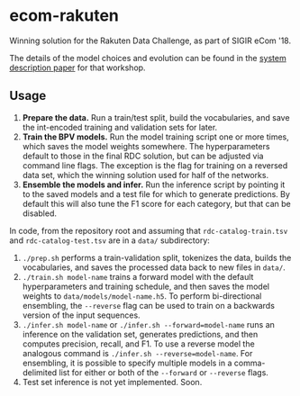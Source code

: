 # ecom-rakuten
Winning solution for the Rakuten Data Challenge, as part of SIGIR eCom '18.

The details of the model choices and evolution can be found in the [system description paper](https://sigir-ecom.github.io/ecom18DCPapers/ecom18DC_paper_9.pdf) for that workshop.

## Usage

1. **Prepare the data.** Run a train/test split, build the vocabularies, and save the int-encoded training and validation sets for later.
1. **Train the BPV models.** Run the model training script one or more times, which saves the model weights somewhere. The hyperparameters default to those in the final RDC solution, but can be adjusted via command line flags. The exception is the flag for training on a reversed data set, which the winning solution used for half of the networks.
1. **Ensemble the models and infer.** Run the inference script by pointing it to the saved models and a test file for which to generate predictions. By default this will also tune the F1 score for each category, but that can be disabled.

In code, from the repository root and assuming that `rdc-catalog-train.tsv` and `rdc-catalog-test.tsv` are in a `data/` subdirectory:
1. `./prep.sh` performs a train-validation split, tokenizes the data, builds the vocabularies, and saves the processed data back to new files in `data/`.
1. `./train.sh model-name` trains a forward model with the default hyperparameters and training schedule, and then saves the model weights to `data/models/model-name.h5`. To perform bi-directional ensembling, the `--reverse` flag can be used to train on a backwards version of the input sequences.
1. `./infer.sh model-name` or `./infer.sh --forward=model-name` runs an inference on the validation set, generates predictions, and then computes precision, recall, and F1. To use a reverse model the analogous command is `./infer.sh --reverse=model-name`. For ensembling, it is possible to specify multiple models in a comma-delimited list for either or both of the `--forward` or `--reverse` flags.
1. Test set inference is not yet implemented. Soon.
